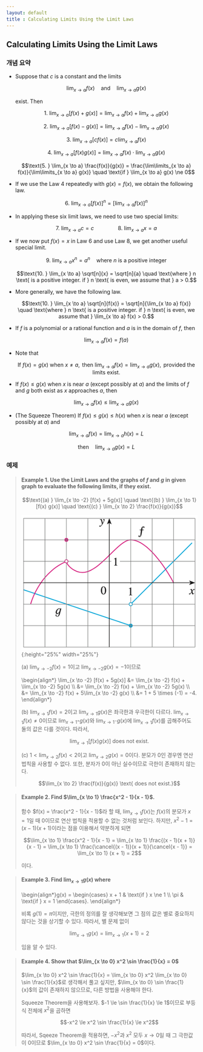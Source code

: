 ```yaml
---
layout: default
title : Calculating Limits Using the Limit Laws
---
```


## Calculating Limits Using the Limit Laws

### 개념 요약

 - Suppose that $c$ is a constant and the limits

    $$\lim_{x \to a} f(x) \quad \text{and} \quad \lim_{x \to a} g(x)$$

    exist. Then

    $$\text{1. } \lim_{x \to a} [f(x) + g(x)] = \lim_{x \to a} f(x) + \lim_{x \to a} g(x)$$

    $$\text{2. } \lim_{x \to a} [f(x) - g(x)] = \lim_{x \to a} f(x) - \lim_{x \to a} g(x)$$

    $$\text{3. } \lim_{x \to a} [cf(x)] = c \lim_{x \to a} f(x)$$

    $$\text{4. } \lim_{x \to a} [f(x) g(x)] = \lim_{x \to a} f(x) \cdot \lim_{x \to a} g(x)$$

    $$\text{5. } \lim_{x \to a} \frac{f(x)}{g(x)} = \frac{\lim\limits_{x \to a} f(x)}{\lim\limits_{x \to a} g(x)} \quad \text{if } \lim_{x \to a} g(x) \ne 0$$

- If we use the Law 4 repeatedly with $g(x) = f(x)$, we obtain the following law.
    
    $$\text{6. } \lim_{x \to a} \left[f(x) \right]^n = \left[\lim_{x \to a} f(x) \right]^n$$

- In applying these six limit laws, we need to use two special limits:

    $$\text{7. } \lim_{x \to a} c = c \qquad \qquad \text{8. } \lim_{x \to a} x = a$$ 

- If we now put $f(x) = x$ in Law 6 and use Law 8, we get another useful special limit.

    $$\text{9. } \lim_{x \to a} x^n = a^n \quad \text{where } n \text{ is a positive integer}$$

    $$\text{10. } \lim_{x \to a} \sqrt[n]{x} = \sqrt[n]{a} \quad \text{where } n \text{ is a positive integer. if } n \text{ is even, we assume that } a > 0.$$

- More generally, we have the following law.

    $$\text{10. } \lim_{x \to a} \sqrt[n]{f(x)} = \sqrt[n]{\lim_{x \to a} f(x)} \quad \text{where } n \text{ is a positive integer. if } n \text{ is even, we assume that } \lim_{x \to a} f(x) > 0.$$

- If $f$ is a polynomial or a rational function and $a$ is in the domain of $f$, then

    $$\lim_{x \to a} f(x) = f(a)$$

- Note that

    $$\text{If } f(x) = g(x) \text{ when } x \ne a, \text{ then } \lim_{x \to a} f(x) = \lim_{x \to a} g(x), \text{ provided the limits exist.}$$

- If $f(x) \le g(x)$ when $x$ is near $a$ (except possibly at $a$) and the limits of $f$ and $g$ both exist as $x$ approaches $a$, then

    $$\lim_{x \to a} f(x) \le \lim_{x \to a} g(x)$$

- (The Squeeze Theorem) If $f(x) \le g(x) \le h(x)$ when $x$ is near $a$ (except possibly at $a$) and

    $$\lim_{x \to a} f(x) = \lim_{x \to a} h(x) = L$$

    $$\text{then} \quad \lim_{x \to a} g(x) = L$$

### 예제

> #### Example 1. Use the Limit Laws and the graphs of $f$ and $g$ in given graph to evaluate the following limits, if they exist.
>
> $$\text{(a) } \lim_{x \to -2} [f(x) + 5g(x)] \quad \text{(b) } \lim_{x \to 1} [f(x) g(x)] \quad \text{(c) } \lim_{x \to 2} \frac{f(x)}{g(x)}$$
>
> ![Graph](./assets/3/1.png){:height="25%" width="25%"}
>
> (a) $\lim_{x \to -2} f(x) = 1$이고 $\lim_{x \to -2} g(x) = -1$이므로 
>
> \begin{align\*} \lim_{x \to -2} [f(x) + 5g(x)] &= \lim_{x \to -2} f(x) + \lim_{x \to -2} 5g(x) \\\\ 
&= \lim_{x \to -2} f(x) + \lim_{x \to -2} 5g(x) \\\\ 
&= \lim_{x \to -2} f(x) + 5\lim_{x \to -2} g(x) \\\\ 
&= 1 + 5 \times (-1) = -4. \end{align\*}
>
> (b) $\lim_{x \to 1} f(x) = 2$이고 $\lim_{x \to 1} g(x)$은 좌극한과 우극한이 다르다. $\lim_{x \to 1} f(x) \ne 0$이므로 $\lim_{x \to 1^+} g(x)$와 $\lim_{x \to 1^-} g(x)$에 $\lim_{x \to 1} f(x)$를 곱해주어도 둘의 값은 다를 것이다. 따라서,
>
> $$\lim_{x \to 1} [f(x) g(x)] \text{ does not exist.}$$
>
> (c) $1 < \lim_{x \to 2} f(x) < 2$이고 $\lim_{x \to 2} g(x) = 0$이다. 분모가 $0$인 경우엔 연산 법칙을 사용할 수 없다. 또한, 분자가 $0$이 아닌 실수이므로 극한이 존재하지 않는다.
>
> $$\lim_{x \to 2} \frac{f(x)}{g(x)} \text{ does not exist.}$$

> #### Example 2. Find $\lim_{x \to 1} \frac{x^2 - 1}{x - 1}$.
>
> 함수 $f(x) = \frac{x^2 - 1}{x - 1}$라 할 때, $\lim_{x \to 1} f(x)$는 $f(x)$의 분모가 $x = 1$일 때 $0$이므로 연산 법칙을 적용할 수 없는 것처럼 보인다. 하지만, $x^2 - 1 = (x - 1)(x + 1)$이라는 점을 이용해서 약분하게 되면
>
> $$\lim_{x \to 1} \frac{x^2 - 1}{x - 1} = \lim_{x \to 1} \frac{(x - 1)(x + 1)}{x - 1} = \lim_{x \to 1} \frac{\cancel{(x - 1)}(x + 1)}{\cancel{x - 1}} = \lim_{x \to 1} (x + 1) = 2$$
>
> 이다.

> #### Example 3. Find $\lim_{x \to 1} g(x)$ where
>
> \begin{align\*}g(x) = \begin{cases} x + 1 & \text{if } x \ne 1 \\\\ 
 \pi & \text{if } x = 1 \end{cases}. \end{align\*}
>
> 비록 $g(1) = \pi$이지만, 극한의 정의를 잘 생각해보면 그 점의 값은 별로 중요하지 않다는 것을 상기할 수 있다. 따라서, 별 문제 없이 
>
> $$\lim_{x \to 1} g(x) = \lim_{x \to 1} (x + 1) = 2$$
>
> 임을 알 수 있다.

> #### Example 4. Show that $\lim_{x \to 0} x^2 \sin \frac{1}{x} = 0$
>
> $\lim_{x \to 0} x^2 \sin \frac{1}{x} = \lim_{x \to 0} x^2 \lim_{x \to 0} \sin \frac{1}{x}$로 생각해서 풀고 싶지만, $\lim_{x \to 0} \sin \frac{1}{x}$의 값이 존재하지 않으므로, 다른 방법을 사용해야 한다.
> 
> Squeeze Theorem을 사용해보자. $-1 \le \sin \frac{1}{x} \le 1$이므로 부등식 전체에 $x^2$을 곱하면 
>
> $$-x^2 \le x^2 \sin \frac{1}{x} \le x^2$$
>
> 따라서, Sqeeze Theorem을 적용하면, $-x^2$과 $x^2$ 모두 $x \to 0$일 때 그 극한값이 $0$이므로 $\lim_{x \to 0} x^2 \sin \frac{1}{x} = 0$이다.